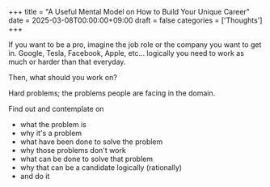 +++
title = "A Useful Mental Model on How to Build Your Unique Career"
date = 2025-03-08T00:00:00+09:00
draft = false
categories = ['Thoughts']
+++


If you want to be a pro, imagine the job role or the company you want to get in. Google, Tesla, Facebook, Apple, etc... logically you need to work as much or harder than that everyday.


Then, what should you work on?

Hard problems; the problems people are facing in the domain.

Find out and contemplate on

- what the problem is
- why it's a problem
- what have been done to solve the problem
- why those problems don't work
- what can be done to solve that problem
- why that can be a candidate logically (rationally)
- and do it